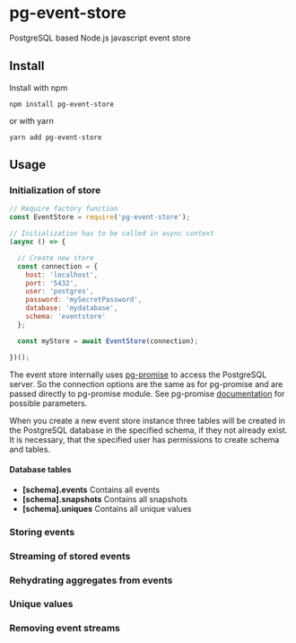 # pg-event-store

PostgreSQL based Node.js javascript event store

## Install

Install with npm

```shell
npm install pg-event-store
```

or with yarn

```shell
yarn add pg-event-store
```

## Usage

### Initialization of store

```js
// Require factory function
const EventStore = require('pg-event-store');

// Initialization has to be called in async context
(async () => {

  // Create new store
  const connection = {
    host: 'localhost',
    port: '5432',
    user: 'postgres',
    password: 'mySecretPassword',
    database: 'mydatabase',
    schema: 'eventstore'
  };

  const myStore = await EventStore(connection);

})();
```

The event store internally uses [pg-promise](https://github.com/vitaly-t/pg-promise) to access the PostgreSQL server. So the connection options are the same as for pg-promise and are passed directly to pg-promise module. See pg-promise [documentation](https://github.com/vitaly-t/pg-promise/wiki/Connection-Syntax#configuration-object) for possible parameters.

When you create a new event store instance three tables will be created in the PostgreSQL database in the specified schema, if they not already exist. It is necessary, that the specified user has permissions to create schema and tables.

#### Database tables

* **[schema].events** Contains all events
* **[schema].snapshots** Contains all snapshots
* **[schema].uniques** Contains all unique values

### Storing events

### Streaming of stored events

### Rehydrating aggregates from events

### Unique values

### Removing event streams
